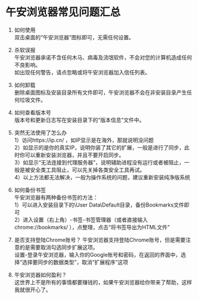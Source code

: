 # 午安浏览器常见问题汇总

1. 如何使用<br>
双击桌面的“午安浏览器”图标即可，无需任何设置。

2. 杀软误报<br>
午安浏览器承诺不含任何木马、病毒及流氓软件，不会对您的计算机造成任何不良影响。<br>
如出现任何警告，请点忽略或将午安浏览器加入信任列表。

3. 如何卸载<br>
删除桌面图标及安装目录所有文件即可，午安浏览器不会在非安装目录产生任何垃圾文件。

4. 如何查看版本号<br>
版本号和更新日志写在安装目录下的“版本信息”文件中。

5. 突然无法使用了怎么办<br>
1）访问https://ip.cn/ ，如IP显示是在海外，那就说明没问题<br>
2）如显示的是你的真实IP，说明你装了其它的扩展，一般是进行了同步，此时你可以重新安装浏览器，并且不要开启同步。<br>
3）如显示“无法连接到代理服务器”，说明辅助进程没有运行或者被阻止，一般是被安全类工具阻止，可以先关掉各类安全工具再试。<br>
4）以上方法都无法解决，一般为操作系统的问题，建议重新安装纯净版系统

6. 如何备份书签<br>
午安浏览器有两种备份书签的方法：<br>
1）可以进入安装目录下的\User Data\Default目录，备份Bookmarks文件即可<br>
2）进入设置（右上角）-书签-书签管理器（或者直接输入chrome://bookmarks/ ），点整理，点击“将书签导出为HTML文件”

7. 是否支持登陆Chrome账号？
午安浏览器支持登陆Chrome账号，但是需要注意的是需要取消勾选同步扩展这项。<br>
设置-登录午安浏览器，输入你的Google账号和密码，在返回的界面中，选择“选择要同步的数据类型”，取消“扩展程序”这项

8. 午安浏览器如何盈利？<br>
这世界上不是所有的事情都要赚钱的，如果午安浏览器给你带来了帮助，这样我就很开心了。
